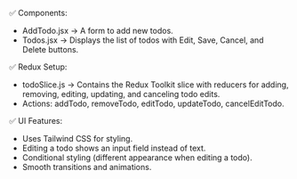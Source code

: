 ✅ Components:
- AddTodo.jsx → A form to add new todos.
- Todos.jsx → Displays the list of todos with Edit, Save, Cancel, and Delete buttons.


✅ Redux Setup:
- todoSlice.js → Contains the Redux Toolkit slice with reducers for adding, removing, editing, updating, and canceling todo edits.
- Actions: addTodo, removeTodo, editTodo, updateTodo, cancelEditTodo.


✅ UI Features:
- Uses Tailwind CSS for styling.
- Editing a todo shows an input field instead of text.
- Conditional styling (different appearance when editing a todo).
- Smooth transitions and animations.
